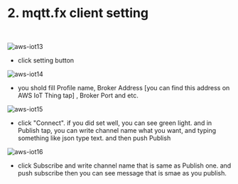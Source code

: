 # **2. mqtt.fx client setting**

<br>

![aws-iot13](https://user-images.githubusercontent.com/41497254/146680664-f291fa6d-14f1-4233-b70b-84cdb7722ed3.png)

- click setting button

![aws-iot14](https://user-images.githubusercontent.com/41497254/146680735-010056aa-1269-4bd8-b43a-ec84307bfa72.png)

- you shold fill Profile name, Broker Address [you can find this address on AWS IoT Thing tap] , Broker Port and etc.

![aws-iot15](https://user-images.githubusercontent.com/41497254/146680741-e0fc71aa-7296-448c-be77-d7588a54c318.png)

- click "Connect". if you did set well, you can see green light. and in Publish tap, you can write channel name what you want, and typing something like json type text. and then push Publish

![aws-iot16](https://user-images.githubusercontent.com/41497254/146680748-b211e01e-c091-4aa4-bfbf-7be733795106.png)

- click Subscribe and write channel name that is same as Publish one. and push subscribe then you can see message that is smae as you publish.